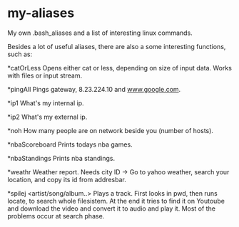 my-aliases
==========

My own .bash_aliases and a list of interesting linux commands.

Besides a lot of useful aliases, there are also a some interesting functions, such as:

*catOrLess
Opens either cat or less, depending on size of input data. Works with files or input stream.

*pingAll
Pings gateway, 8.23.224.10 and www.google.com.

*ip1
What's my internal ip.

*ip2
What's my external ip.

*noh
How many people are on network beside you (number of hosts).

*nbaScoreboard
Prints todays nba games.

*nbaStandings
Prints nba standings.

*weathr <city id>
Weather report. Needs city ID -> Go to yahoo weather, search your location, and copy its id from addresbar.

*spilej <artist/song/album..>
Plays a track. First looks in pwd, then runs locate, to search whole filesistem. At the end it tries to find it on Youtoube and download the video and convert it to audio and play it. Most of the problems occur at search phase.

